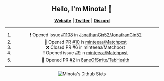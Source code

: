 <div align="center">
  
## Hello, I'm Minota! 👋

[**Website**](https://minota.space) | [**Twitter**](https://twitter.com/xMinota_) | [**Discord**](https://dsc.bio/mi)

---

<!--START_SECTION:activity-->
1. ❗️ Opened issue [#1108](https://github.com//JonathanGin52/JonathanGin52/issues/1108) in [JonathanGin52/JonathanGin52](https://github.com//JonathanGin52/JonathanGin52)
2. 💪 Opened PR [#10](https://github.com//minteeaa/Matchpost/pull/10) in [minteeaa/Matchpost](https://github.com//minteeaa/Matchpost)
3. ❌ Closed PR [#6](https://github.com//minteeaa/Matchpost/pull/6) in [minteeaa/Matchpost](https://github.com//minteeaa/Matchpost)
4. ❗️ Opened issue [#9](https://github.com//minteeaa/Matchpost/issues/9) in [minteeaa/Matchpost](https://github.com//minteeaa/Matchpost)
5. 💪 Opened PR [#2](https://github.com//BaneOfSmite/TabHealth/pull/2) in [BaneOfSmite/TabHealth](https://github.com//BaneOfSmite/TabHealth)
<!--END_SECTION:activity-->

---

<img align="center" alt="Minota's Github Stats" src="https://github-readme-stats.vercel.app/api?username=xMinota&show_icons=true&hide_border=true" />
